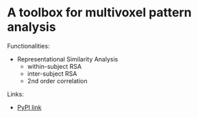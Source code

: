 # A toolbox for multivoxel pattern analysis


Functionalities: 
- Representational Similarity Analysis
  - within-subject RSA
  - inter-subject RSA
  - 2nd order correlation 


Links: 
- <a href="https://pypi.python.org/pypi?%3Aaction=pkg_edit&name=qmvpa">PyPI link</a>
